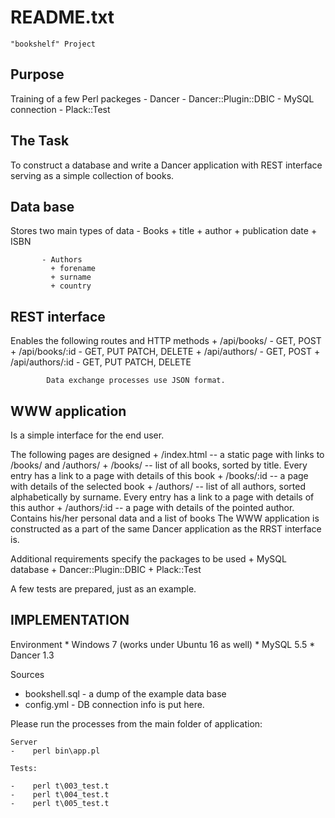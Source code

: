 README.txt
==========

    "bookshelf" Project

## Purpose

Training of a few Perl packeges
         - Dancer
         - Dancer::Plugin::DBIC
         - MySQL connection
         - Plack::Test

## The Task

To construct a database and write a Dancer application with REST interface
       serving as a simple collection of books.

## Data base

Stores two main types of data
           - Books
             + title
             + author
             + publication date
             + ISBN

           - Authors
             + forename
             + surname
             + country

## REST interface

Enables the following routes and HTTP methods
             + /api/books/       - GET, POST
             + /api/books/:id    - GET, PUT PATCH, DELETE
             + /api/authors/     - GET, POST
             + /api/authors/:id  - GET, PUT PATCH, DELETE

            Data exchange processes use JSON format.

## WWW application

Is a simple interface for the end user.

The following pages are designed
             + /index.html  -- a static page with links to /books/ and /authors/
             + /books/      -- list of all books, sorted by title. Every entry has a link to a page with details of this book
             + /books/:id   -- a page with details of the selected book
             + /authors/    -- list of all authors, sorted alphabetically by surname. Every entry has a link to a page with details of this author
             + /authors/:id -- a page with details of the pointed author. Contains his/her personal data and a list of books
The WWW application is constructed as a part of the same Dancer application as the RRST interface is.

Additional requirements specify the packages to be used
             + MySQL database
             + Dancer::Plugin::DBIC
             + Plack::Test

A few tests are prepared, just as an example.




## IMPLEMENTATION

Environment
           * Windows 7  (works under Ubuntu 16 as well)
           * MySQL 5.5
           * Dancer 1.3


Sources

*   bookshell.sql - a dump of the example data base
*   config.yml - DB connection info is put here.


Please run the processes from the main folder of application:

    Server
    -    perl bin\app.pl

    Tests:

    -    perl t\003_test.t
    -    perl t\004_test.t
    -    perl t\005_test.t
